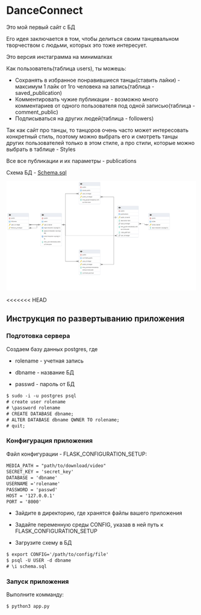 # DanceConnect

Это мой первый сайт с БД

Его идея заключается в том, чтобы делиться своим танцевальном творчеством с людьми, которых это тоже интересует.

Это версия инстаграмма на минималках

Как пользователь(таблица users), ты можешь:

- Сохранять в избранное понравившиеся танцы(ставить лайки) - максимум 1 лайк от 1го человека на запись(таблица - saved_publication)
- Комментировать чужие публикации - возможно много комментариев от одного пользователя под одной записью(таблица - comment_public)
- Подписываться на других людей(таблица - followers)

Так как сайт про танцы, то танцоров очень часто может интересовать конкретный стиль, поэтому можно выбрать его и смотреть танцы других пользователей только в этом стиле, а про стили, которые можно выбрать в таблице - Styles

Все все публикации и их параметры - publications

Схема БД - [Schema.sql](https://github.com/Renata-2001/Database-development/blob/main/Schema.sql)

![](https://github.com/Renata-2001/Database-development/blob/main/Schema.png)

<<<<<<< HEAD

## Инструкция по развертыванию приложения

### Подготовка сервера

Создаем базу данных postgres, где

- rolename - учетная запись

- dbname - название БД

- passwd - пароль от БД

```
$ sudo -i -u postgres psql
# create user rolename
# \password rolename
# CREATE DATABASE dbname;
# ALTER DATABASE dbname QWNER TO rolename;
# quit;
```

### Конфигурация приложения

Файл конфигурации - FLASK_CONFIGURATION_SETUP:

```
MEDIA_PATH = "path/to/download/video"
SECRET_KEY = 'secret_key'
DATABASE = 'dbname'
USERNAME ='rolename' 
PASSWORD = 'passwd'
HOST = '127.0.0.1'
PORT = '8000'
```

- Зайдите в директорию, где хранятся файлы вашего приложения

- Задайте переменную среды CONFIG, указав в ней путь к FLASK_CONFIGURATION_SETUP

- Загрузите схему в БД

```
$ export CONFIG='/path/to/config/file'
$ psql -U USER -d dbname 
# \i schema.sql
```

### Запуск приложения

Выполните комманду:

```
$ python3 app.py
```
